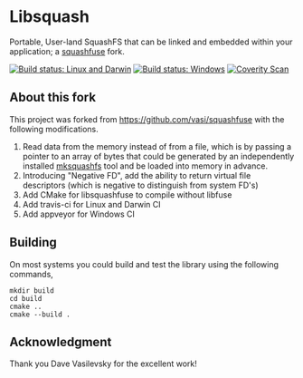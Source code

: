 # Libsquash

Portable, User-land SquashFS that can be linked and embedded within your application; a [squashfuse](https://github.com/vasi/squashfuse) fork.

[![Build status: Linux and Darwin](https://travis-ci.org/pmq20/libsquash.svg?branch=master)](https://travis-ci.org/pmq20/libsquash)
[![Build status: Windows](https://ci.appveyor.com/api/projects/status/abpql5aoghb2ei9d?svg=true)](https://ci.appveyor.com/project/pmq20/libsquash)
[![Coverity Scan](https://scan.coverity.com/projects/11025/badge.svg)](https://scan.coverity.com/projects/pmq20-libsquash)

## About this fork

This project was forked from https://github.com/vasi/squashfuse with the following modifications.

1. Read data from the memory instead of from a file, which is by passing a pointer to an array of bytes that could be generated by an independently installed [mksquashfs](http://squashfs.sourceforge.net/) tool and be loaded into memory in advance.
1. Introducing "Negative FD", add the ability to return virtual file descriptors (which is negative to distinguish from system FD's)
1. Add CMake for libsquashfuse to compile without libfuse
1. Add travis-ci for Linux and Darwin CI
1. Add appveyor for Windows CI

## Building

On most systems you could build and test the library using the following commands,

    mkdir build
    cd build
    cmake ..
    cmake --build .

## Acknowledgment

Thank you Dave Vasilevsky for the excellent work!

